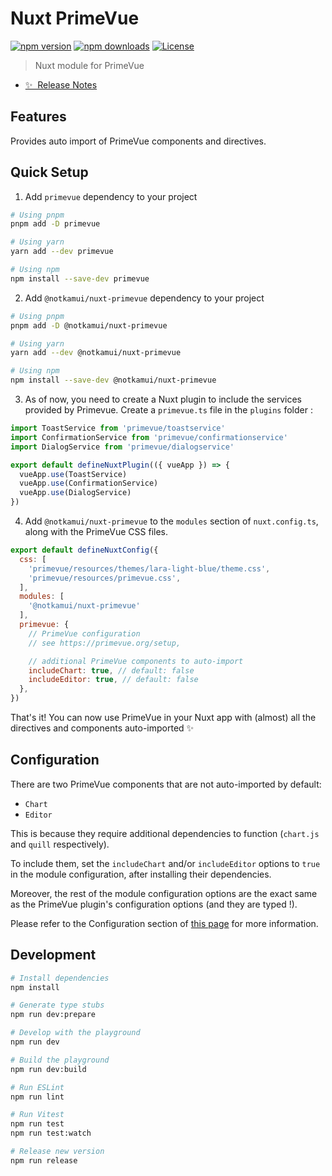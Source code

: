 # Nuxt PrimeVue

[![npm version][npm-version-src]][npm-version-href]
[![npm downloads][npm-downloads-src]][npm-downloads-href]
[![License][license-src]][license-href]

> Nuxt module for PrimeVue

- [✨ &nbsp;Release Notes](/CHANGELOG.md)

## Features

Provides auto import of PrimeVue components and directives.

## Quick Setup

1. Add `primevue` dependency to your project

```bash
# Using pnpm
pnpm add -D primevue

# Using yarn
yarn add --dev primevue

# Using npm
npm install --save-dev primevue
```

2. Add `@notkamui/nuxt-primevue` dependency to your project

```bash
# Using pnpm
pnpm add -D @notkamui/nuxt-primevue

# Using yarn
yarn add --dev @notkamui/nuxt-primevue

# Using npm
npm install --save-dev @notkamui/nuxt-primevue
```

3. As of now, you need to create a Nuxt plugin to include the services provided by Primevue. Create a `primevue.ts` file in the `plugins` folder :

```js
import ToastService from 'primevue/toastservice'
import ConfirmationService from 'primevue/confirmationservice'
import DialogService from 'primevue/dialogservice'

export default defineNuxtPlugin(({ vueApp }) => {
  vueApp.use(ToastService)
  vueApp.use(ConfirmationService)
  vueApp.use(DialogService)
})
```

4. Add `@notkamui/nuxt-primevue` to the `modules` section of `nuxt.config.ts`, along with the PrimeVue CSS files.

```js
export default defineNuxtConfig({
  css: [
    'primevue/resources/themes/lara-light-blue/theme.css',
    'primevue/resources/primevue.css',
  ],
  modules: [
    '@notkamui/nuxt-primevue'
  ],
  primevue: {
    // PrimeVue configuration
    // see https://primevue.org/setup,

    // additional PrimeVue components to auto-import
    includeChart: true, // default: false
    includeEditor: true, // default: false
  },
})
```

That's it! You can now use PrimeVue in your Nuxt app with (almost) all the directives and components auto-imported ✨

## Configuration

There are two PrimeVue components that are not auto-imported by default:
- `Chart`
- `Editor`

This is because they require additional dependencies to function (`chart.js` and `quill` respectively).

To include them, set the `includeChart` and/or `includeEditor` options to `true` in the module configuration, after installing their dependencies.

Moreover, the rest of the module configuration options are the exact same as the PrimeVue plugin's configuration options (and they are typed !).

Please refer to the Configuration section of [this page](https://primevue.org/configuration) for more information.

## Development

```bash
# Install dependencies
npm install

# Generate type stubs
npm run dev:prepare

# Develop with the playground
npm run dev

# Build the playground
npm run dev:build

# Run ESLint
npm run lint

# Run Vitest
npm run test
npm run test:watch

# Release new version
npm run release
```

<!-- Badges -->
[npm-version-src]: https://img.shields.io/npm/v/@notkamui/nuxt-primevue/latest.svg?style=flat&colorA=18181B&colorB=28CF8D
[npm-version-href]: https://npmjs.com/package/@notkamui/nuxt-primevue

[npm-downloads-src]: https://img.shields.io/npm/dm/@notkamui/nuxt-primevue.svg?style=flat&colorA=18181B&colorB=28CF8D
[npm-downloads-href]: https://npmjs.com/package/@notkamui/nuxt-primevue

[license-src]: https://img.shields.io/npm/l/@notkamui/nuxt-primevue.svg?style=flat&colorA=18181B&colorB=28CF8D
[license-href]: https://npmjs.com/package/@notkamui/nuxt-primevue

